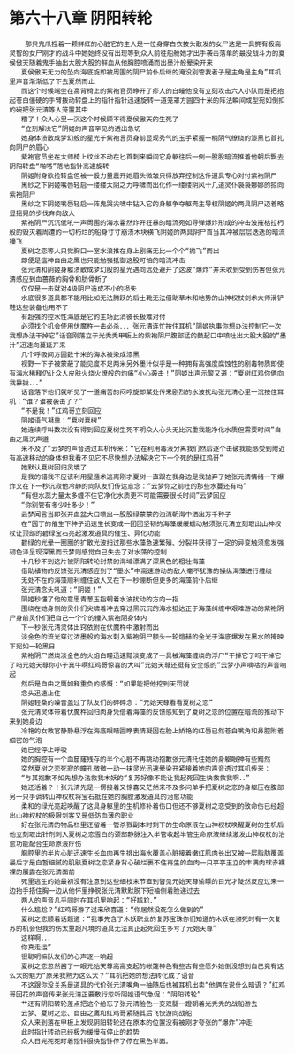 # 第六十八章 阴阳转轮
        那只鬼爪捏着一颗鲜红的心脏它的主人是一位身穿白衣披头散发的女尸这是一具拥有极高灵智的女尸刚才的战斗中她始终没有出现等到众人前往船舱她才出手袭击落单的最没战斗力的夏侯傲天随着鬼手抽出大股大股的鲜血从他胸腔喷涌而出墨汁般晕染开来
       夏侯傲天无力的坠向海底旋即被周围的阴尸前仆后继的淹没别管我者子是主角是主角”耳机里声音渐渐低了下去夏然而止
       而这个时候端坐在高背椅上的紫袍官员睁开了疹人的白瞳他没有立刻攻击六人小队而是把抬起苍白僵硬的手臂拨动转盘上的指针指针迅速旋转一道笼罩方圆四十米的阵法瞬间成型宛如倒扣的碗把张元清等人笼置其中
       糟了！众人心里一沉这个时候顾不得夏侯傲天的生死了
       “立刻解决它”阴姬的声音罕见的透出急切
       她身体渍散成梦幻般的星光于紫袍言员身前显现秀气的玉手紧握一柄阴气缭绕的漆黑匕首扎向阴尸的眉心
       紫袍官员坐在太师椅上纹丝不动在匕首刺来瞬间它身躯往后一倒一股股暗流推着他朝后飘去阴阳转盘“啪嗒”落地指针高速旋转
       阴姬附身欲捡转盘但被一股力量震开她眉头微皱只得放弃控制这件道具专心对付紫袍阴尸
       黑纱之下阴姬嘴唇轻启一缕缕太阴之力呼啸而出化作一缕缕阴风十几道灵仆袅袅娜娜的掠向紫袍阴尸
       黑纱之下阴姬嘴唇轻启一阵鬼哭尖啸中钻入它的身躯争夺躯壳主导权阴姬的两具阴尸迈着略显摇晃的步伐奔向敌人
       紫袍阴尸沉沉低吼一声周围的海水霍然炸开狂暴的暗流宛如导弹爆炸形成的冲击波摧枯拉朽般的毁灭着周遭的一切朽烂的船身寸寸崩溃木块横飞阴姬的两具阴尸首当其冲被层层迭迭的暗流撞飞
       夏树之恋等人只觉胸口一室水浪推在身上剧痛无比一个个“抛飞”而出
       即便是瘟神自由之鹰也只能勉强抵御这股可怕的暗流冲击
       张元清和阴姬身躯溃散成梦幻股的星光遇向远处避开了这波“爆炸”并未收到受到伤害但张元清感应到血蔷薇的胸骨和肋骨断了
       仅仅是一击就对4级阴尸造成不小的损失
       水底很多道具都不能用比如无法腾跃的后土靴无法借助草木和地势的山神权杖剑术大师滑铲鞋这些装备也用不了
       有超强的控水性海底是它的主场此消彼长极难对付
       必须找个机会使用伏魔杵一击必杀．．．张元清连忙按住耳机“阴姬执事你想办法控制它一次我想办法干掉它”话音刚落立于光秃秃甲板上的紫袍阴尸腹部猛的鼓起口中喷吐出大股大股的“墨汁”迅速向蔓延开来
       几个呼吸间方圆数十米的海水被染成漆黑
       视野一下子被蒙蔽了能见度不足两米另外墨汁似乎是一种拥有高强度腐蚀性的剧毒物质即使有海水稀释仍让众人皮肤火烧火燎般的灼痛“小心袭击！”阴姬出声示警又道：“夏树红鸡你俩向我靠拢．．．”
       话音落下他们就听见了一道痛苦的闷哼旋即某处传来剧烈的水波扰动张元清心里一沉按住耳机：“谁？谁被袭击了？”
       “不是我！”红鸡哥立刻回应
       阴姬语气凝重：“夏树夏树”
       她连续呼叫数次没有得到回应夏树生死不明众人心头无比沉重我能净化水质但需要时间”自由之鹰沉声道
       来不及了”云梦的声音透过耳机传来：“它在利用毒液分离我们然后逐个击破我能感受到附近有高速移动的身体但我看不见它不尽快想办法解决它下一个死的是红鸡哥”
       她默认夏树回归灵境了
       是我的错我不应该利用星遁术逃离刚才夏树一直跟在我身边是我抛弃了她张元清情绪一下爆炸又在下一秒沉寂他冷静的向队友们传达意念：“云梦你之前吐的那些水蔓还有吗”
       “有但水蕊力量太多缠不住它净化水质更不可能需要很长时间”云梦回应
       “你别管有多少吐多少！”
       云梦闻言当即张开血盆大口喷出一股股绿蒙蒙的浊流朝海中洒出万千种子
       在“园丁的催生下种子迅速生长变成一团团坚韧的海藻缓缓蠕动触须张元清立刻取出山神权杖让顶部的碧绿宝石亮起激发道具的催生、异化功能
       碧绿的光晕一圈圈的扩散光波扫过那些水藻急速繁殖、分裂并获得了一定的异变触须愈发强韧色泽呈现深黑而云梦则感觉自己失去了对水藻的控制
       十几秒不到这片被阴阳转轮封禁的海域漂满了深黑色的粗壮海藻
       借助植物的反馈张元清感应到了“墨水”中高速游动的敌人毫不犹豫的操纵海藻进行缠绕
       无处不在的海藻顺利缠住敌人又在下一秒绷断但更多的海藻前仆后继
       张元清念头吼道：“阴姬！”
       阴姬秒懂了他的意思青葱玉指朝着水波扰动的方向一指
       围绕在她身侧的灵仆们尖啸着冲去穿过黑沉沉的海水抵达正于海藻纠缠中艰难游动的紫袍阴尸身前灵仆们把自己一个个的撞入紫袍阴身体内
       下一秒张元清灵体出窍依附在伏魔杵中激射而出
       淡金色的流光穿过浓墨般的海水刺入紫袍阴尸额头一轮煊赫的金光于海底爆发在黑水的掩映下宛如一轮黑日
       紫袍阴尸燃烧淡金色的火焰白瞳迅速黯淡变成了一具被海藻缠绕的浮尸“干掉它了吗干掉它了吗元始天尊你小子真牛啊红鸡哥惊喜的大叫“元始天尊还挺有安全感的“云梦小声嘀咕的声音响起
       然后是自由之鹰如释重负的感慨：“如果能把他挖到天罚就
       念头迅速止住
       阴姬轻桑的噪音盖过了队友们的碎碎念：“元始天尊看看夏树之恋”
       张元清灵体带着伏魔杵回归肉身凭借着海藻的反馈感知到了夏树之恋的位置在暗流的推动下来到她身边
       冷艳的女教官静静悬浮在海底眼睛圆睁表情凝固在脸上娇艳的红唇已然苍白嘴角和鼻腔附着细密的气泡
       她已经停止呼吸
       她的胸腔有一个血窟窿残存的半个心脏不再跳动抱歉张元清托住她的身躯眼神有些黯然
       突然夏树之恋死寂的瞳孔微微一动一抹灵光迅速晕染开紧接着她的声音透过耳机传来：
       “与其抱歉不如先想办法救我木妖的“复苏好像不能让我起死回生快救救我啊．．”
       她还活着？！张元清先是一愣接着又惊喜又茫然来不及多问单手把夏树之恋的身躯压在腹部另一只手调转山神权杖将宝石抵在她的胸膛激发道具的治愈功能
       柔和的绿光亮起唤醒了这具身躯里的生机修补着伤口但还不够夏树之恋受到的致命伤已经超出山神权杖的极限剑客又是低防血薄的职业
       好在张元清的物品栏里还留着一管杀戮副本时剩下的生命原液在山神权杖唤醒夏树的生机后他立刻取出针剂刺入夏树之恋雪白的颈部静脉注入半管收起半管生命原液继续激发山神权杖的治愈功能配合生命原液疗伤
       胸腔里的半片心脏迅速生长血肉再生排出海水覆盖心脏接着嫩红肌肉长出又被一层脂肪覆盖最后才是白暂细腻的肌肤夏树之恋紧身背心破烂裹不住再生的血肉一只亭亭玉立的丰满肉球赤裸裸的展露在张元清面前
       死里逃生的她最初没有注意到这些细枝末节直到瞥见元始天尊愉瞟的目光才陡然反应过来一边抬手捂住胸一边从他怀里挣脱张元清默默脱下短袖侧着脸递过去
       两人的声音几乎同时在耳机里响起：“好尴尬．”
       什么尴尬？”红鸡哥游了过来欣喜道：“你居然没死怎么做到的”
       夏树之恋顺着话题道：“我事先含了木妖职业的复苏宝珠你们知道的木妖在濒死时有一次复苏的机会但我的伤太重超凡境的道具无法真正起死回生多亏了元始天尊”
       这样啊．．．
       你真走运”
       很聪明嘛队友们的心声逐一响起
       夏树之恋忽然酱了一眼元始天尊高高支起的帐篷神色有些古有些愿外她倒没想到自己竟有这么大的魅力“原来我熟力这么大？”耳机把她的想法转化成了语音
       不这跟你没关系是道具的代价张元清嘴角一抽随后也被耳机出卖“他俩在说什么暗语？”红鸡哥因花的声音传来张元清正要敷行忽听阴姬语气急促：“阴阳转轮”
       艹还有阴阳转轮差点把这个给忘了张元清脸色一变双腿一蹬朝着光秃秃的战船游去
       云梦、夏树之恋、自由之鹰和红鸡哥紧随其后飞快游向战船
       众人来到落在甲板上发现阴阳转轮还在原本的位置没有被刚才夸张的“爆炸”冲走
       此时指针转动已经极为缓慢有停止的趋势
       众人目光死死盯着指针很快指针停了停在黑色半面。